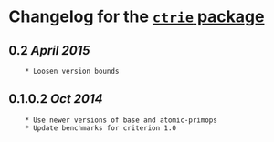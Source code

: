 # Changelog for the [`ctrie` package](http://hackage.haskell.org/package/ctrie)

## 0.2  *April 2015*
		* Loosen version bounds

## 0.1.0.2  *Oct 2014*
        * Use newer versions of base and atomic-primops
        * Update benchmarks for criterion 1.0
